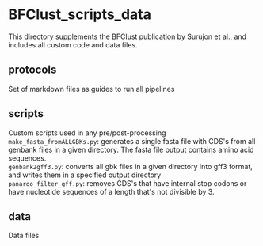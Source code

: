 # BFClust_scripts_data
This directory supplements the BFClust publication by Surujon et al., and includes all custom code and data files. 

## protocols
Set of markdown files as guides to run all pipelines

## scripts
Custom scripts used in any pre/post-processing    
```make_fasta_fromALLGBKs.py```: generates a single fasta file with CDS's from all genbank files in a given directory. The fasta file output contains amino acid sequences.     
```genbank2gff3.py```: converts all gbk files in a given directory into gff3 format, and writes them in a specified output directory     
```panaroo_filter_gff.py```: removes CDS's that have internal stop codons or have nucleotide sequences of a length that's not divisible by 3.    



## data
Data files
